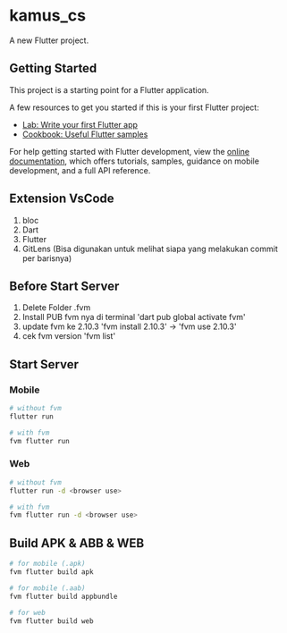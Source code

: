 # kamus_cs

A new Flutter project.

## Getting Started

This project is a starting point for a Flutter application.

A few resources to get you started if this is your first Flutter project:

- [Lab: Write your first Flutter app](https://docs.flutter.dev/get-started/codelab)
- [Cookbook: Useful Flutter samples](https://docs.flutter.dev/cookbook)

For help getting started with Flutter development, view the
[online documentation](https://docs.flutter.dev/), which offers tutorials,
samples, guidance on mobile development, and a full API reference.

## Extension VsCode

1. bloc
2. Dart
3. Flutter
4. GitLens (Bisa digunakan untuk melihat siapa yang melakukan commit per barisnya)

## Before Start Server

1. Delete Folder .fvm
2. Install PUB fvm nya di terminal 'dart pub global activate fvm'
3. update fvm ke 2.10.3 'fvm install 2.10.3' -> 'fvm use 2.10.3'
4. cek fvm version 'fvm list'

## Start Server

### Mobile

```sh
# without fvm
flutter run
```

```sh
# with fvm
fvm flutter run
```

### Web

```sh
# without fvm
flutter run -d <browser use>
```

```sh
# with fvm
fvm flutter run -d <browser use>
```

## Build APK & ABB & WEB

```sh
# for mobile (.apk)
fvm flutter build apk 
```

```sh
# for mobile (.aab)
fvm flutter build appbundle 
```

```sh
# for web
fvm flutter build web 
```
